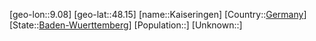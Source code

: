 ﻿---
location: [48.15,9.08]
type: City
tags:
- geo/City


SpocWebEntityId: 31254
isDeleted: false
confidential: public

---
[geo-lon::9.08]
[geo-lat::48.15]
[name::Kaiseringen]
[Country::[Germany](geo/Continent/Europe/Germany.md)]
[State::[Baden-Wuerttemberg](geo/Continent/Europe/Germany/Baden-Wuerttemberg.md)]
[Population::]
[Unknown::]

